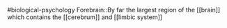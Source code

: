 #biological-psychology 
Forebrain::By far the largest region of the [[brain]] which contains the [[cerebrum]] and [[limbic system]]